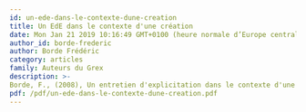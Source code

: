```yaml
---
id: un-ede-dans-le-contexte-dune-creation
title: Un EdE dans le contexte d'une création
date: Mon Jan 21 2019 10:16:49 GMT+0100 (heure normale d’Europe centrale)
author_id: borde-frederic
author: Borde Frédéric
category: articles
family: Auteurs du Grex
description: >-
Borde, F., (2008), Un entretien d'explicitation dans le contexte d'une création, Expliciter n° 73, p. 16 - 31 
pdf: /pdf/un-ede-dans-le-contexte-dune-creation.pdf
---
```

